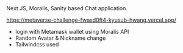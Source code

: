 
## <Metaverse Chat> ##
<Metaverse Chat>
  Next JS, Moralis, Sanity based Chat application.
  
  https://metaverse-challenge-fwasd0ft4-kyusub-hwang.vercel.app/
  
- login with Metamask wallet using Moralis API
- Random Avatar & Nickname change
- Tailwindcss used
